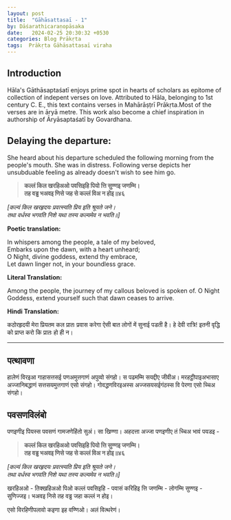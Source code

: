 ```yaml
---
layout: post
title:  "Gāhāsattasaī - 1"
by: Dāśarathicaraṇopāsaka
date:   2024-02-25 20:30:32 +0530
categories: Blog Prākṛta
tags:  Prākṛta Gāhāsattasaī viraha
---  
```



## Introduction

Hāla's Gāthāsaptaśatī enjoys prime spot in hearts of scholars as epitome of collection of indepent verses on love. Attributed to Hāla, belonging to 1st century C. E., this text contains verses in Mahārāṣṭrī Prākṛta.Most of the verses are in āryā metre. This work also become a chief inspiration in authorship of Āryāsaptaśatī by Govardhana.

## Delaying the departure:

She heard about his departure scheduled the following morning from the people's mouth. She was in distress. Following verse depicts her unsubduable feeling as already doesn't wish to see him go.

>**कल्लं किल खरहिअओ पवसिइहि पियो त्ति सुण्णइ जणम्मि।** <br>
>**तह वड्ढ भअवइ णिसे जह से कल्लं विअ न होइ॥४६** <br>

*[कल्यं किल खरहृदयः प्रवत्स्यति प्रिय इति श्रूयते जने।* <br>
*तथा वर्धस्व भगवति निशे यथा तस्य कल्यमेव न भवति॥]* <br>

**Poetic translation:**

In whispers among the people, a tale of my beloved, <br>
Embarks upon the dawn, with a heart unheard; <br>
O Night, divine goddess, extend thy embrace, <br>
Let dawn linger not, in your boundless grace. <br>

**Literal Translation:**

Among the people, the journey of my callous beloved is spoken of. O Night Goddess, extend yourself such that dawn ceases to arrive. 

**Hindi Translation:**

कठोरहृदयी मेरा प्रियतम कल प्रातः प्रवास करेगा ऐसी बात लोगों में सुनाई पडती है। हे देवी रात्रि! इतनी वृद्धि को प्राप्त करो कि प्रातः हो ही न। 

---

## पत्थावणा
हालेणं विरइआ गाहासत्तसई पणअमुत्तगाणं अपुव्वो संगहो। स पढमम्मि सयद्दीए जीवीअ। मरहट्ठीपाइअभासाए अज्जानिबद्धाणं सत्तसयमुत्तगाणं एसो संगहो। गोवद्धणविरइअस्स अज्जसयसईगंठस्स वि पेरणा एसो च्चिअ संगहो। 

## पवसणविलंबो

पणइणीइ पियस्स पवसणं गामजणेहिंतो सुअं। सा खिण्णा। अहदत्ता अज्जा पणइणीए तं च्चिअ भावं पयडइ -

>**कल्लं किल खरहिअओ पवसिइहि पियो त्ति सुण्णइ जणम्मि।** <br>
>**तह वड्ढ भअवइ णिसे जह से कल्लं विअ न होइ॥४६** <br>

*[कल्यं किल खरहृदयः प्रवत्स्यति प्रिय इति श्रूयते जने।* <br>
*तथा वर्धस्व भगवति निशे यथा तस्य कल्यमेव न भवति॥]* <br>

खरहिअओ - तिक्खहिअओ पिओ कल्लं पवसिइहि - पवासं करिहिइ त्ति जणम्मि - लोगम्मि सुण्णइ - सुणिज्जइ। भअवइ निसे तह वड्ढ जहा कल्लं न होइ।

एसो विरहिणीपलावो कइणा इह वण्णिओ। अलं वित्थरेणं।